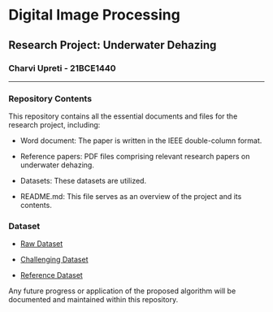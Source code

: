 # Digital Image Processing

## Research Project: Underwater Dehazing

### Charvi Upreti - 21BCE1440

<hr>

### Repository Contents

This repository contains all the essential documents and files for the research project, including:

- Word document: The paper is written in the IEEE double-column format.

- Reference papers: PDF files comprising relevant research papers on underwater dehazing.

- Datasets: These datasets are utilized.

- README.md: This file serves as an overview of the project and its contents.

### Dataset

- [Raw Dataset](https://drive.google.com/file/d/12W_kkblc2Vryb9zHQ6BfGQ_NKUfXYk13/view)

- [Challenging Dataset](https://drive.google.com/file/d/1Ew_r83nXzVk0hlkfuomWqsAIxuq6kaN4/view)

- [Reference Dataset](https://drive.google.com/file/d/1cA-8CzajnVEL4feBRKdBxjEe6hwql6Z7/view)

Any future progress or application of the proposed algorithm will be documented and maintained within this repository.
